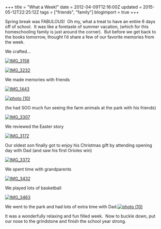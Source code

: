+++
title = "What a Week!"
date = 2012-04-09T12:16:00Z
updated = 2015-05-12T22:25:12Z
tags = ["friends", "family"]
blogimport = true 
+++

Spring break was FABULOUS!&#160; Oh my, what a treat to have an entire 6 days off of school.&#160; It was like a foretaste of summer vacation, (which for this homeschooling family is just around the corner).&#160; But before we get back to the books tomorrow, thought I’d share a few of our favorite memories from the week.&#160; 

We crafted…

[![IMG_3158](https://latc.s3.amazonaws.com/wp-content/uploads/2012/04/IMG_3158.jpg "IMG_3158")](https://latc.s3.amazonaws.com/wp-content/uploads/2012/04/IMG_3158.jpg)

[![IMG_3232](https://latc.s3.amazonaws.com/wp-content/uploads/2012/04/IMG_3232.jpg "IMG_3232")](https://latc.s3.amazonaws.com/wp-content/uploads/2012/04/IMG_3232.jpg)

We made memories with friends

[![IMG_1443](https://latc.s3.amazonaws.com/wp-content/uploads/2012/04/IMG_1443.jpg "IMG_1443")](https://latc.s3.amazonaws.com/wp-content/uploads/2012/04/IMG_1443.jpg)

[![photo (10)](https://latc.s3.amazonaws.com/wp-content/uploads/2012/04/photo-10.jpg "photo (10)")](https://latc.s3.amazonaws.com/wp-content/uploads/2012/04/photo-10.jpg)


(he had SOO much fun seeing the farm animals at the park with his friends)


[![IMG_3307](https://latc.s3.amazonaws.com/wp-content/uploads/2012/04/IMG_3307.jpg "IMG_3307")](https://latc.s3.amazonaws.com/wp-content/uploads/2012/04/IMG_3307.jpg)

We reviewed the Easter story

[![IMG_3172](https://latc.s3.amazonaws.com/wp-content/uploads/2012/04/IMG_3172.jpg "IMG_3172")](https://latc.s3.amazonaws.com/wp-content/uploads/2012/04/IMG_3172.jpg)

Our oldest son finally got to enjoy his Christmas gift by attending opening day with Dad (and saw his first Orioles win)

[![IMG_3372](https://latc.s3.amazonaws.com/wp-content/uploads/2012/04/IMG_3372.jpg "IMG_3372")](https://latc.s3.amazonaws.com/wp-content/uploads/2012/04/IMG_3372.jpg)

We spent time with grandparents

[![IMG_3432](https://latc.s3.amazonaws.com/wp-content/uploads/2012/04/IMG_3432.jpg "IMG_3432")](https://latc.s3.amazonaws.com/wp-content/uploads/2012/04/IMG_3432.jpg)

We played lots of basketball

[![IMG_3463](https://latc.s3.amazonaws.com/wp-content/uploads/2012/04/IMG_3463.jpg "IMG_3463")](https://latc.s3.amazonaws.com/wp-content/uploads/2012/04/IMG_3463.jpg)

We went to the park and had lots of extra time with Dad.[![photo (10)](https://latc.s3.amazonaws.com/wp-content/uploads/2012/04/photo-101.jpg "photo (10)")](https://latc.s3.amazonaws.com/wp-content/uploads/2012/04/photo-101.jpg)

It was a wonderfully relaxing and fun filled week.&#160; Now to buckle down, put our nose to the grindstone and finish the school year strong.
